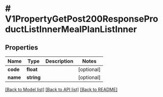 # # V1PropertyGetPost200ResponseProductListInnerMealPlanListInner

## Properties

Name | Type | Description | Notes
------------ | ------------- | ------------- | -------------
**code** | **float** |  | [optional]
**name** | **string** |  | [optional]

[[Back to Model list]](../../README.md#models) [[Back to API list]](../../README.md#endpoints) [[Back to README]](../../README.md)
